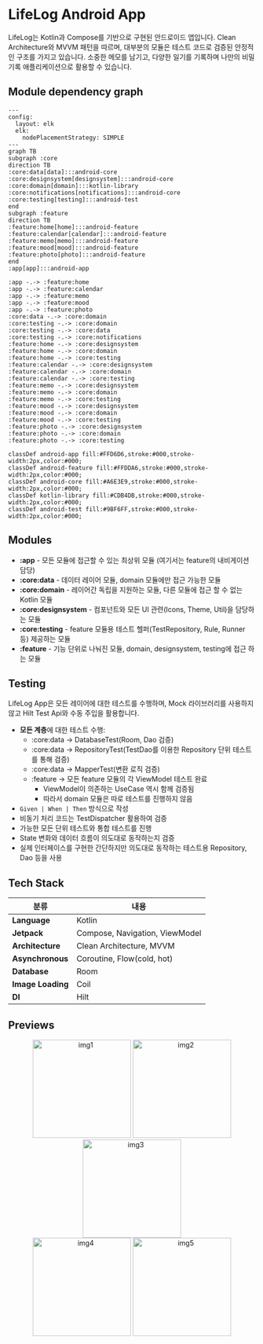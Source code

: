 # LifeLog Android App

LifeLog는 Kotlin과 Compose를 기반으로 구현된 안드로이드 앱입니다.
Clean Architecture와 MVVM 패턴을 따르며, 대부분의 모듈은 테스트 코드로 검증된 안정적인 구조를 가지고 있습니다.
소중한 메모를 남기고, 다양한 일기를 기록하며 나만의 비밀 기록 애플리케이션으로 활용할 수 있습니다.

## Module dependency graph

```mermaid
---
config:
  layout: elk
  elk:
    nodePlacementStrategy: SIMPLE
---
graph TB
subgraph :core
direction TB
:core:data[data]:::android-core
:core:designsystem[designsystem]:::android-core
:core:domain[domain]:::kotlin-library
:core:notifications[notifications]:::android-core
:core:testing[testing]:::android-test
end
subgraph :feature
direction TB
:feature:home[home]:::android-feature
:feature:calendar[calendar]:::android-feature
:feature:memo[memo]:::android-feature
:feature:mood[mood]:::android-feature
:feature:photo[photo]:::android-feature
end
:app[app]:::android-app

:app -.-> :feature:home
:app -.-> :feature:calendar
:app -.-> :feature:memo
:app -.-> :feature:mood
:app -.-> :feature:photo
:core:data -.-> :core:domain
:core:testing -.-> :core:domain
:core:testing -.-> :core:data
:core:testing -.-> :core:notifications
:feature:home -.-> :core:designsystem
:feature:home -.-> :core:domain
:feature:home -.-> :core:testing
:feature:calendar -.-> :core:designsystem
:feature:calendar -.-> :core:domain
:feature:calendar -.-> :core:testing
:feature:memo -.-> :core:designsystem
:feature:memo -.-> :core:domain
:feature:memo -.-> :core:testing
:feature:mood -.-> :core:designsystem
:feature:mood -.-> :core:domain
:feature:mood -.-> :core:testing
:feature:photo -.-> :core:designsystem
:feature:photo -.-> :core:domain
:feature:photo -.-> :core:testing

classDef android-app fill:#FFD6D6,stroke:#000,stroke-width:2px,color:#000;
classDef android-feature fill:#FFDDA6,stroke:#000,stroke-width:2px,color:#000;
classDef android-core fill:#A6E3E9,stroke:#000,stroke-width:2px,color:#000;
classDef kotlin-library fill:#CDB4DB,stroke:#000,stroke-width:2px,color:#000;
classDef android-test fill:#9BF6FF,stroke:#000,stroke-width:2px,color:#000;
```

## Modules

- **:app** - 모든 모듈에 접근할 수 있는 최상위 모듈 (여기서는 feature의 내비게이션 담당)
- **:core:data** - 데이터 레이어 모듈, domain 모듈에만 접근 가능한 모듈
- **:core:domain** - 레이어간 독립을 지원하는 모듈, 다른 모듈에 접근 할 수 없는 Kotlin 모듈
- **:core:designsystem** - 컴포넌트와 모든 UI 관련(Icons, Theme, Util)을 담당하는 모듈
- **:core:testing** - feature 모듈용 테스트 헬퍼(TestRepository, Rule, Runner 등) 제공하는 모듈
- **:feature** - 기능 단위로 나눠진 모듈, domain, designsystem, testing에 접근 하는 모듈

## Testing

LifeLog App은 모든 레이어에 대한 테스트를 수행하며, Mock 라이브러리를 사용하지 않고 Hilt Test Api와 수동 주입을 활용합니다.

- **모든 계층**에 대한 테스트 수행:
    - :core:data -> DatabaseTest(Room, Dao 검증)
    - :core:data -> RepositoryTest(TestDao를 이용한 Repository 단위 테스트를 통해 검증)
    - :core:data -> MapperTest(변환 로직 검증)
    - :feature -> 모든 feature 모듈의 각 ViewModel 테스트 완료
        - ViewModel이 의존하는 UseCase 역시 함께 검증됨
        - 따라서 domain 모듈은 따로 테스트를 진행하지 않음
- `Given | When | Then` 방식으로 작성
- 비동기 처리 코드는 TestDispatcher 활용하여 검증
- 가능한 모든 단위 테스트와 통합 테스트를 진행
- State 변화와 데이터 흐름이 의도대로 동작하는지 검증
- 실제 인터페이스를 구현한 간단하지만 의도대로 동작하는 테스트용 Repository, Dao 등을 사용

## Tech Stack

| **분류**            | **내용**                         |
|-------------------|--------------------------------|
| **Language**      | Kotlin                         |
| **Jetpack**       | Compose, Navigation, ViewModel |
| **Architecture**  | Clean Architecture, MVVM       |
| **Asynchronous**  | Coroutine, Flow(cold, hot)     |
| **Database**      | Room                           |
| **Image Loading** | Coil                           |
| **DI**            | Hilt                           |

## Previews

<p align="center">
<img src="https://github.com/user-attachments/assets/e7afe3c9-bc1d-456e-bf47-12de91d18d46" alt="img1" width="200" />
<img src="https://github.com/user-attachments/assets/23b3baad-3861-4c10-a024-b61ae4990d95" alt="img2" width="200" /><br>
<img src="https://github.com/user-attachments/assets/7977808c-6203-40eb-80db-5eef1aba9ac5" alt="img3" width="200" /><br>
<img src="https://github.com/user-attachments/assets/15fa726d-f823-479c-a204-edad145a7ca0" alt="img4" width="200" />
<img src="https://github.com/user-attachments/assets/ab4bfa92-f558-45ec-85a7-2d0481b9e672" alt="img5" width="200" />
</p>